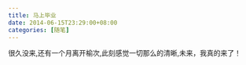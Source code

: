 ```yaml
---
title: 马上毕业
date: 2014-06-15T23:29:00+08:00
categories: [随笔]
---
```


很久没来,还有一个月离开榆次,此刻感觉一切那么的清晰,未来，我真的来了！
